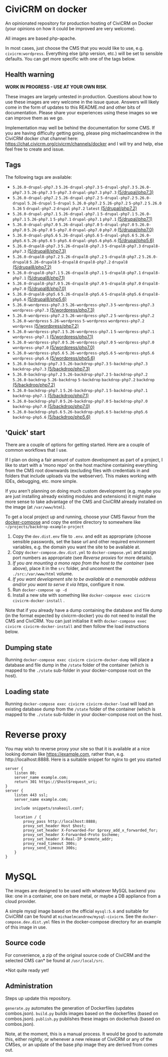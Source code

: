 # CiviCRM on docker

An opinionated repository for production hosting of CiviCRM on Docker (your opinions on how it could be improved are very welcome).

All images are based php-apache.

In most cases, just choose the CMS that you would like to use, e.g. `civicrm:wordpress`. Everything else (php version, etc.) will be set to sensible defaults. You can get more specific with one of the tags below.

## Health warning

**WORK IN PROGRESS - USE AT YOUR OWN RISK**.

These images are largely untested in production. Questions about how to use these images are very welcome in the issue queue. Answers will likely come in the form of updates to this README.md and other bits of documentation. Please share your experiences using these images so we can improve them as we go.

Implementation may well be behind the documentation for some CMS. If you are having difficulty getting going, please ping michaelmcandrew in the CiviCRM docker chat channel here: https://chat.civicrm.org/civicrm/channels/docker and I will try and help, else feel free to create and issue.

## Tags

The following tags are available:

<!---START_TAGS-->

- `5.26.0-drupal-php7.3` `5.26-drupal-php7.3` `5-drupal-php7.3` `5.26.0-php7.3` `5.26-php7.3` `5-php7.3` `drupal-php7.3` `php7.3` [(5/drupal/php7.3)](5/drupal/php7.3)
- `5.26.0-drupal-php7.2` `5.26-drupal-php7.2` `5-drupal-php7.2` `5.26.0-drupal` `5.26-drupal` `5-drupal` `5.26.0-php7.2` `5.26-php7.2` `5-php7.2` `5.26.0` `5.26` `5` `drupal-php7.2` `drupal` `php7.2` `latest` [(5/drupal/php7.2)](5/drupal/php7.2)
- `5.26.0-drupal-php7.1` `5.26-drupal-php7.1` `5-drupal-php7.1` `5.26.0-php7.1` `5.26-php7.1` `5-php7.1` `drupal-php7.1` `php7.1` [(5/drupal/php7.1)](5/drupal/php7.1)
- `5.26.0-drupal-php7.0` `5.26-drupal-php7.0` `5-drupal-php7.0` `5.26.0-php7.0` `5.26-php7.0` `5-php7.0` `drupal-php7.0` `php7.0` [(5/drupal/php7.0)](5/drupal/php7.0)
- `5.26.0-drupal-php5.6` `5.26-drupal-php5.6` `5-drupal-php5.6` `5.26.0-php5.6` `5.26-php5.6` `5-php5.6` `drupal-php5.6` `php5.6` [(5/drupal/php5.6)](5/drupal/php5.6)
- `5.26.0-drupal8-php7.3` `5.26-drupal8-php7.3` `5-drupal8-php7.3` `drupal8-php7.3` [(5/drupal8/php7.3)](5/drupal8/php7.3)
- `5.26.0-drupal8-php7.2` `5.26-drupal8-php7.2` `5-drupal8-php7.2` `5.26.0-drupal8` `5.26-drupal8` `5-drupal8` `drupal8-php7.2` `drupal8` [(5/drupal8/php7.2)](5/drupal8/php7.2)
- `5.26.0-drupal8-php7.1` `5.26-drupal8-php7.1` `5-drupal8-php7.1` `drupal8-php7.1` [(5/drupal8/php7.1)](5/drupal8/php7.1)
- `5.26.0-drupal8-php7.0` `5.26-drupal8-php7.0` `5-drupal8-php7.0` `drupal8-php7.0` [(5/drupal8/php7.0)](5/drupal8/php7.0)
- `5.26.0-drupal8-php5.6` `5.26-drupal8-php5.6` `5-drupal8-php5.6` `drupal8-php5.6` [(5/drupal8/php5.6)](5/drupal8/php5.6)
- `5.26.0-wordpress-php7.3` `5.26-wordpress-php7.3` `5-wordpress-php7.3` `wordpress-php7.3` [(5/wordpress/php7.3)](5/wordpress/php7.3)
- `5.26.0-wordpress-php7.2` `5.26-wordpress-php7.2` `5-wordpress-php7.2` `5.26.0-wordpress` `5.26-wordpress` `5-wordpress` `wordpress-php7.2` `wordpress` [(5/wordpress/php7.2)](5/wordpress/php7.2)
- `5.26.0-wordpress-php7.1` `5.26-wordpress-php7.1` `5-wordpress-php7.1` `wordpress-php7.1` [(5/wordpress/php7.1)](5/wordpress/php7.1)
- `5.26.0-wordpress-php7.0` `5.26-wordpress-php7.0` `5-wordpress-php7.0` `wordpress-php7.0` [(5/wordpress/php7.0)](5/wordpress/php7.0)
- `5.26.0-wordpress-php5.6` `5.26-wordpress-php5.6` `5-wordpress-php5.6` `wordpress-php5.6` [(5/wordpress/php5.6)](5/wordpress/php5.6)
- `5.26.0-backdrop-php7.3` `5.26-backdrop-php7.3` `5-backdrop-php7.3` `backdrop-php7.3` [(5/backdrop/php7.3)](5/backdrop/php7.3)
- `5.26.0-backdrop-php7.2` `5.26-backdrop-php7.2` `5-backdrop-php7.2` `5.26.0-backdrop` `5.26-backdrop` `5-backdrop` `backdrop-php7.2` `backdrop` [(5/backdrop/php7.2)](5/backdrop/php7.2)
- `5.26.0-backdrop-php7.1` `5.26-backdrop-php7.1` `5-backdrop-php7.1` `backdrop-php7.1` [(5/backdrop/php7.1)](5/backdrop/php7.1)
- `5.26.0-backdrop-php7.0` `5.26-backdrop-php7.0` `5-backdrop-php7.0` `backdrop-php7.0` [(5/backdrop/php7.0)](5/backdrop/php7.0)
- `5.26.0-backdrop-php5.6` `5.26-backdrop-php5.6` `5-backdrop-php5.6` `backdrop-php5.6` [(5/backdrop/php5.6)](5/backdrop/php5.6)

<!---END_TAGS-->

## 'Quick' start

There are a couple of options for getting started. Here are a couple of common workflows that I use.

If I plan on doing a fair amount of custom development as part of a project, I like to start with a 'mono repo' on the host machine containing everything from the CMS root downwards (excluding files with credentials in and folders that include uploads via the webserver). This makes working with IDEs, debugging, etc. more simple.

If you aren't planning on doing much custom development (e.g. maybe you are just installing already existing modules and extensions) it might make more sense to take advantage of the CMS and CiviCRM already installed on the image (at `/var/www/html`).

To get a local project up and running, choose your CMS flavour from the [docker-compose](docker-compose) and copy the entire directory to somewhere like `~/projects/backdrop-example-project`

1. Copy the `dev.dist.env` file to `.env`. and edit as appropriate (choose sensible passwords, set the base url and other required environment variables, e.g. the domain you want the site to be available at.
2. Copy `docker-compose.dev.dist.yml` to `docker-compose.yml` and assign port numbers as appropriate (see _Reverse proxies_ for more details).
3. _If you are mounting a mono repo from the host to the container_ (see above), place it in the `src` folder, and uncomment the `./src:/var/www/html` volume.
4. _If you want development site to be available at a memorable address and/or you want to serve it via https_, configure it now.
5. Run `docker-compose up -d`
6. Install a new site with something like `docker-compose exec civicrm civicrm-docker-install` .

Note that if you already have a dump containing the database and file dump (in the format expected by civicrm-docker) you do not need to install the CMS and CiviCRM. You can just initialise it with `docker-compose exec civicrm civicrm-docker-install` and then follow the load instructions below.

## Dumping state

Running `docker-compose exec civicrm civicrm-docker-dump` will place a database and file dump in the `/state` folder of the container (which is mapped to the `./state` sub-folder in your docker-compose root on the host).

## Loading state

Running `docker-compose exec civicrm civicrm-docker-load` will load an existing database dump from the `/state` folder of the container (which is mapped to the `./state` sub-folder in your docker-compose root on the host.

# Reverse proxy

You may wish to reverse proxy your site so that it is available at a nice looking domain like https://example.com, rather than, e.g. http://localhost:8888. Here is a suitable snippet for nginx to get you started

```
server {
    listen 80;
    server_name example.com;
    return 301 https://$host$request_uri;
}
server {
    listen 443 ssl;
    server_name example.com;

    include snippets/snakeoil.conf;

    location / {
        proxy_pass http://localhost:8888;
        proxy_set_header Host $host;
        proxy_set_header X-Forwarded-For $proxy_add_x_forwarded_for;
        proxy_set_header X-Forwarded-Proto $scheme;
        proxy_set_header X-Real-IP $remote_addr;
	    proxy_read_timeout 300s;
	    proxy_send_timeout 300s;
    }
}
```

# MySQL

The images are designed to be used with whatever MySQL backend you like: one in a container, one on bare metal, or maybe a DB appliance from a cloud provider.

A simple mysql image based on the official `mysql:5.6` and suitable for CiviCRM can be found at `michaelmcandrew/mysql-civicrm`. See the `docker-compose.dev.dist.yml` files in the docker-compose directory for an example of this image in use.

## Source code

For convenience, a zip of the original source code of CiviCRM and the selected CMS can\* be found at `/usr/local/src`.

\*Not quite ready yet!

## Administration

Steps up update this repository.

`generate.py` automates the generation of Dockerfiles (updates combos.json).
`build.py` builds images based on the dockerfiles (based on combos.json).
`publish.py` publishes these images on dockerhub (based on combos.json).

Note, at the moment, this is a manual process. It would be good to automate this, either nightly, or whenever a new release of CiviCRM or any of the CMSes, or an update of the base php image they are derived from comes out.
